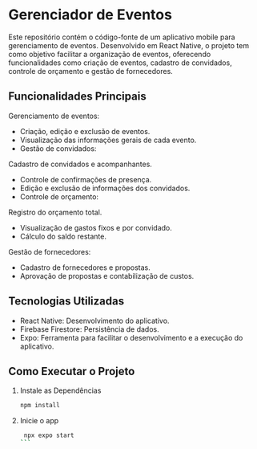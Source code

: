 # Gerenciador de Eventos
Este repositório contém o código-fonte de um aplicativo mobile para gerenciamento de eventos. Desenvolvido em React Native, o projeto tem como objetivo facilitar a organização de eventos, oferecendo funcionalidades como criação de eventos, cadastro de convidados, controle de orçamento e gestão de fornecedores.

## Funcionalidades Principais
Gerenciamento de eventos:
- Criação, edição e exclusão de eventos.
- Visualização das informações gerais de cada evento.
- Gestão de convidados:

Cadastro de convidados e acompanhantes.
- Controle de confirmações de presença.
- Edição e exclusão de informações dos convidados.
- Controle de orçamento:

Registro do orçamento total.
- Visualização de gastos fixos e por convidado.
- Cálculo do saldo restante.

Gestão de fornecedores:
- Cadastro de fornecedores e propostas.
- Aprovação de propostas e contabilização de custos.
  
## Tecnologias Utilizadas
- React Native: Desenvolvimento do aplicativo.
- Firebase Firestore: Persistência de dados.
- Expo: Ferramenta para facilitar o desenvolvimento e a execução do aplicativo.

## Como Executar o Projeto

1. Instale as Dependências

   ```bash
   npm install
   ```

2. Inicie o app

   ```bash
    npx expo start
   ``` 
